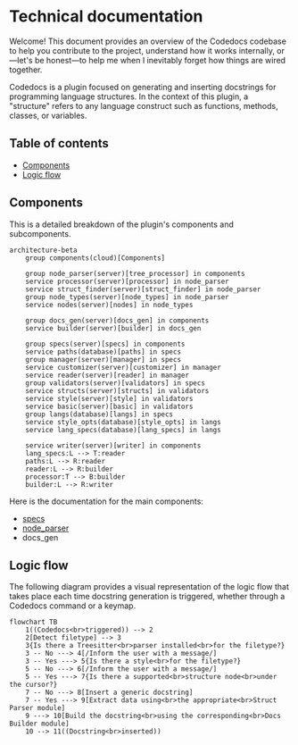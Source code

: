 # Technical documentation

Welcome! This document provides an overview of the Codedocs codebase to
help you contribute to the project, understand how it works internally,
or—let's be honest—to help me when I inevitably forget how things are wired
together.

Codedocs is a plugin focused on generating and inserting docstrings for
programming language structures. In the context of this plugin, a "structure"
refers to any language construct such as functions, methods, classes, or variables.

## Table of contents

- [Components](#components)
- [Logic flow](#logic-flow)

## Components

This is a detailed breakdown of the plugin's components and subcomponents.

```mermaid
architecture-beta
    group components(cloud)[Components]

    group node_parser(server)[tree_processor] in components
    service processor(server)[processor] in node_parser
    service struct_finder(server)[struct_finder] in node_parser
    group node_types(server)[node_types] in node_parser
    service nodes(server)[nodes] in node_types

    group docs_gen(server)[docs_gen] in components
    service builder(server)[builder] in docs_gen

    group specs(server)[specs] in components
    service paths(database)[paths] in specs
    group manager(server)[manager] in specs
    service customizer(server)[customizer] in manager
    service reader(server)[reader] in manager
    group validators(server)[validators] in specs
    service structs(server)[structs] in validators
    service style(server)[style] in validators
    service basic(server)[basic] in validators
    group langs(database)[langs] in specs
    service style_opts(database)[style_opts] in langs
    service lang_specs(database)[lang_specs] in langs

    service writer(server)[writer] in components
    lang_specs:L --> T:reader
    paths:L --> R:reader
    reader:L --> R:builder
    processor:T --> B:builder
    builder:L --> R:writer
```

Here is the documentation for the main components:

- [specs](./specs/README.md)
- [node_parser](./node_parser/README.md)
- docs_gen

## Logic flow

The following diagram provides a visual representation of the logic flow that
takes place each time docstring generation is triggered, whether through a Codedocs
command or a keymap.

```mermaid
flowchart TB
    1((Codedocs<br>triggered)) --> 2
    2[Detect filetype] --> 3
    3{Is there a Treesitter<br>parser installed<br>for the filetype?}
    3 -- No ---> 4[/Inform the user with a message/]
    3 -- Yes ---> 5{Is there a style<br>for the filetype?}
    5 -- No ---> 6[/Inform the user with a message/]
    5 -- Yes ---> 7{Is there a supported<br>structure node<br>under the cursor?}
    7 -- No ---> 8[Insert a generic docstring]
    7 -- Yes ---> 9[Extract data using<br>the appropriate<br>Struct Parser module]
    9 ---> 10[Build the docstring<br>using the corresponding<br>Docs Builder module]
    10 --> 11((Docstring<br>inserted))
```
